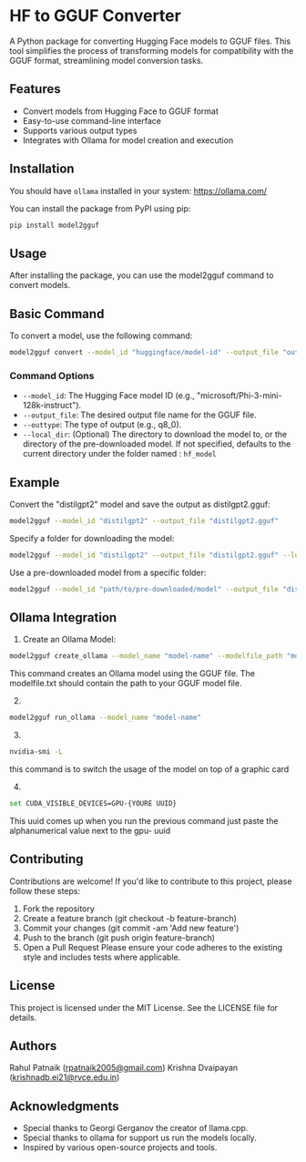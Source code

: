 # HF to GGUF Converter

A Python package for converting Hugging Face models to GGUF files. This tool simplifies the process of transforming models for compatibility with the GGUF format, streamlining model conversion tasks.

## Features

- Convert models from Hugging Face to GGUF format
- Easy-to-use command-line interface
- Supports various output types
- Integrates with Ollama for model creation and execution

## Installation

You should have ```ollama``` installed in your system: https://ollama.com/

You can install the package from PyPI using pip:

```bash
pip install model2gguf
```

## Usage
After installing the package, you can use the model2gguf command to convert models.

## Basic Command
To convert a model, use the following command:
```bash
model2gguf convert --model_id "huggingface/model-id" --output_file "output_file.gguf"
```

### Command Options
- ```--model_id```: The Hugging Face model ID (e.g., "microsoft/Phi-3-mini-128k-instruct").
- ```--output_file```: The desired output file name for the GGUF file.
- ```--outtype```: The type of output (e.g., q8_0).
- ```--local_dir```: (Optional) The directory to download the model to, or the directory of the pre-downloaded model. If not specified, defaults to the current directory under the folder named : ```hf_model``` 

## Example
Convert the "distilgpt2" model and save the output as distilgpt2.gguf:

```bash
model2gguf --model_id "distilgpt2" --output_file "distilgpt2.gguf"
```
Specify a folder for downloading the model:

```bash
model2gguf --model_id "distilgpt2" --output_file "distilgpt2.gguf" --local_dir "models"
```

Use a pre-downloaded model from a specific folder:
```bash
model2gguf --model_id "path/to/pre-downloaded/model" --output_file "distilgpt2.gguf" 
```

## Ollama Integration
1. Create an Ollama Model:
```bash
model2gguf create_ollama --model_name "model-name" --modelfile_path "modelfile.txt"
```
This command creates an Ollama model using the GGUF file. The modelfile.txt should contain the path to your GGUF model file.

2. 
```bash
model2gguf run_ollama --model_name "model-name"
```
3. 
```bash
nvidia-smi -L
```
this command is to switch the usage of the model on top of a graphic card

4.
```bash
set CUDA_VISIBLE_DEVICES=GPU-{YOURE UUID}
```
This uuid comes up when you run the previous command just paste the alphanumerical value next to the gpu- uuid

## Contributing
Contributions are welcome! If you'd like to contribute to this project, please follow these steps:

1. Fork the repository
2. Create a feature branch (git checkout -b feature-branch)
3. Commit your changes (git commit -am 'Add new feature')
4. Push to the branch (git push origin feature-branch)
5. Open a Pull Request
Please ensure your code adheres to the existing style and includes tests where applicable.

## License
This project is licensed under the MIT License. See the LICENSE file for details.

## Authors
Rahul Patnaik (rpatnaik2005@gmail.com)
Krishna Dvaipayan (krishnadb.ei21@rvce.edu.in)

## Acknowledgments
- Special thanks to Georgi Gerganov the creator of llama.cpp.
- Special thanks to ollama for support us run the models locally.
- Inspired by various open-source projects and tools.


